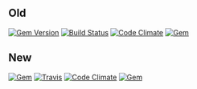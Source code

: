 ## Old

[![Gem Version](https://badge.fury.io/rb/runfile.svg)](http://badge.fury.io/rb/runfile)
[![Build Status](https://travis-ci.org/DannyBen/runfile.svg?branch=master)](https://travis-ci.org/DannyBen/runfile)
[![Code Climate](https://codeclimate.com/github/DannyBen/runfile/badges/gpa.svg)](https://codeclimate.com/github/DannyBen/runfile)
[![Gem](https://img.shields.io/gem/dt/runfile.svg)](https://rubygems.org/gems/runfile)

## New

[![Gem](https://img.shields.io/gem/v/runfile.svg)]()
[![Travis](https://img.shields.io/travis/DannyBen/runfile.svg)](https://travis-ci.org/DannyBen/runfile)
[![Code Climate](https://img.shields.io/codeclimate/github/DannyBen/runfile.svg)](https://codeclimate.com/github/DannyBen/runfile)
[![Gem](https://img.shields.io/gem/dt/runfile.svg)](https://rubygems.org/gems/runfile)